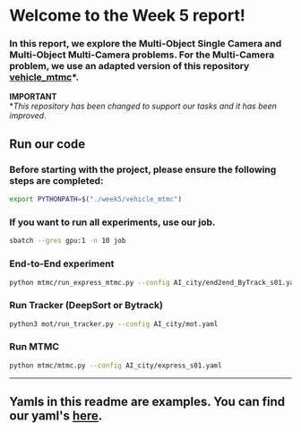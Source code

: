 
# Welcome to the Week 5 report!

### In this report, we explore the Multi-Object Single Camera and Multi-Object Multi-Camera problems. For the Multi-Camera problem, we use an adapted version of this repository [vehicle_mtmc](https://github.com/regob/vehicle_mtmc)*.

**IMPORTANT**  
**This repository has been changed to support our tasks and it has been improved*.

## Run our code

### Before starting with the project, please ensure the following steps are completed:

```bash
export PYTHONPATH=$("./week5/vehicle_mtmc")
```

### If you want to run all experiments, use our job.

```bash
sbatch --gres gpu:1 -n 10 job
```

### End-to-End experiment

```bash
python mtmc/run_express_mtmc.py --config AI_city/end2end_ByTrack_s01.yaml
```

### Run Tracker (DeepSort or Bytrack)
```bash
python3 mot/run_tracker.py --config AI_city/mot.yaml
```

### Run MTMC

```bash
python mtmc/mtmc.py --config AI_city/express_s01.yaml
```


------------
## Yamls in this readme are examples. You can find our yaml's [here](https://github.com/mcv-m6-video/mcv-m6-2023-team6/tree/main/week5/vehicle_mtmc/config/AI_city).








